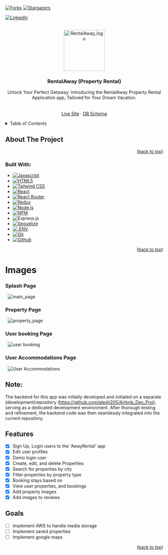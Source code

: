 <!-- Improved compatibility of back to top link: See: https://github.com/othneildrew/Best-README-Template/pull/73 -->

<a name="readme-top"></a>

<!-- PROJECT SHIELDS -->
<!--
*** I'm using markdown "reference style" links for readability.
*** Reference links are enclosed in brackets [ ] instead of parentheses ( ).
*** See the bottom of this document for the declaration of the reference variables
*** for contributors-url, forks-url, etc. This is an optional, concise syntax you may use.
*** https://www.markdownguide.org/basic-syntax/#reference-style-links
-->
<!-- [![Contributors][contributors-shield]][contributors-url] -->

[![Forks][forks-shield]][forks-url]
[![Stargazers][stars-shield]][stars-url]

[![LinkedIn][linkedin-shield]][linkedin-url]

<!-- PROJECT LOGO -->
<br />
<div align="center">
  <a href="https://github.com/alexh205/AwayRental">
    <img width="130" alt="RentalAway_logo" src="https://user-images.githubusercontent.com/95322089/231339087-6469fd37-b7aa-45a6-8148-cdcdcc1edbfe.png">
  </a>

  <h3 align="center">RentalAway (Property Rental)</h3>

  <p align="center">
    Unlock Your Perfect Getaway: Introducing the RentalAway Property Rental Application app, Tailored for Your Dream Vacation.
    <br />
    <br />
    <br />
    <a href="https://awayrental.onrender.com/">Live Site</a>
    ·
    <a href="https://dbdiagram.io/d/630fe8120911f91ba50cd6c8">DB Schema</a>

  </p>
</div>

<!-- TABLE OF CONTENTS -->
<details>
  <summary>Table of Contents</summary>
  <ol>
    <li>
      <a href="#about-the-project">About The Project</a>
      <ul>
        <li><a href="#built-with">Built With</a></li>
      </ul>
    </li>
    <!-- <li>
      <a href="#getting-started">Getting Started</a>
      <ul> -->
        <!-- <li><a href="#prerequisites">Prerequisites</a></li> -->
        <!-- <li><a href="#installation">Installation</a></li> -->
      </ul>
    </li>
    <!-- <li><a href="#usage">Usage</a></li> -->
    <!-- <li><a href="#roadmap">Roadmap</a></li> -->
    <!-- <li><a href="#contributing">Contributing</a></li> -->
    <!-- <li><a href="#license">License</a></li> -->
    <!-- <li><a href="#contact">Contact</a></li> -->
    <!-- <li><a href="#acknowledgments">Acknowledgments</a></li> -->
  </ol>
</details>

<!-- ABOUT THE PROJECT -->

## About The Project

<p align="right">(<a href="#readme-top">back to top</a>)</p>

### Built With:

- [![Javascript][javascript]][javascript-url]
- [![HTML5][html5]][html-url]
- [![Tailwind CSS][tailwind css]][tailwind css-url]
- [![React][react.js]][react-url]
- [![React Router][react router]][react router-url]
- [![Redux][redux]][redux-url]
- [![Node.js][node.js]][node-url]
- [![NPM][npm]][npm-url]
- ![Express.js](https://img.shields.io/badge/-Express.JS-000000?logo=express&logoColor=white&style=for-the-badge&logoWidth=30)
- [![Sequelize][sequelize]][sequelize-url]
- [![.ENV][.env]][.env-url]
- [![Git][git]][git-url]
- [![Github][github]][github-url]
  <!-- * [![Amazon AWS][Amazon AWS]][Amazon AWS-url] -->
  <!-- * [![Render][Render]][Render-url] -->

<p align="right">(<a href="#readme-top">back to top</a>)</p>

# Images

### Splash Page
&nbsp;
![main_page](https://user-images.githubusercontent.com/95322089/231342523-7ce70ab6-07ed-405e-a460-00841d615a32.png)

### Property Page
&nbsp;
![property_page](https://user-images.githubusercontent.com/95322089/231342704-f14f9005-9fe3-4889-9b1a-a2e62908e102.png)

### User booking Page
&nbsp;
![user booking](https://user-images.githubusercontent.com/95322089/231342935-b26f75e9-11ed-43f1-8da9-75b7982f9a1e.png)

### User Accommodations Page
&nbsp;
![User Accommodations](https://user-images.githubusercontent.com/95322089/231343220-3450c52d-c0cf-4c8e-9ee9-3482c93321ed.jpg)


<!-- ### Prerequisites

This is an example of how to list things you need to use the software and how to install them.
* npm
  ```sh
  npm install npm@latest -g
  ``` -->

<!-- ### Installation

_Below is an example of how you can instruct your audience on installing and setting up your app. This template doesn't rely on any external dependencies or services._

1. Get a free API Key at [https://example.com](https://example.com)
2. Clone the repo
   ```sh
   git clone https://github.com/your_username_/Project-Name.git
   ```
3. Install NPM packages
   ```sh
   npm install
   ```
4. Enter your API in `config.js`
   ```js
   const API_KEY = 'ENTER YOUR API';
   ```

<p align="right">(<a href="#readme-top">back to top</a>)</p> -->

<!-- USAGE EXAMPLES -->
<!-- ## Usage

Use this space to show useful examples of how a project can be used. Additional screenshots, code examples and demos work well in this space. You may also link to more resources.

_For more examples, please refer to the [Documentation](https://example.com)_

<p align="right">(<a href="#readme-top">back to top</a>)</p> -->

<!-- ROADMAP -->
## Note:
The backend for this app was initially developed and initiated on a separate (development)repository (https://github.com/alexh205/Airbnb_Dev_Proj), serving as a dedicated development environment. After thorough testing and refinement, the backend code was then seamlessly integrated into the current repository.

## Features

- [x] Sign Up, Login users to the 'AwayRental' app
- [x] Edit user profiles
- [x] Demo login user
- [x] Create, edit, and delete Properties
- [x] Search for properties by city
- [x] Filter properties by property type
- [x] Booking stays based on
- [x] View user properties, and bookings
- [x] Add property images
- [x] Add images to reviews

## Goals

- [ ] Implement AWS to handle media storage
- [ ] Implement saved properties
- [ ] Implement google maps

<p align="right">(<a href="#readme-top">back to top</a>)</p>

<!-- CONTRIBUTING -->
<!-- ## Contributing

Contributions are what make the open source community such an amazing place to learn, inspire, and create. Any contributions you make are **greatly appreciated**.

If you have a suggestion that would make this better, please fork the repo and create a pull request. You can also simply open an issue with the tag "enhancement".
Don't forget to give the project a star! Thanks again!

1. Fork the Project
2. Create your Feature Branch (`git checkout -b feature/AmazingFeature`)
3. Commit your Changes (`git commit -m 'Add some AmazingFeature'`)
4. Push to the Branch (`git push origin feature/AmazingFeature`)
5. Open a Pull Request

<p align="right">(<a href="#readme-top">back to top</a>)</p> -->

<!-- LICENSE -->
<!-- ## License

Distributed under the MIT License. See `LICENSE.txt` for more information.

<p align="right">(<a href="#readme-top">back to top</a>)</p>



<!-- CONTACT -->
<!-- ## Contact

Your Name - [@your_twitter](https://twitter.com/your_username) - email@example.com

Project Link: [https://github.com/your_username/repo_name](https://github.com/your_username/repo_name)

<p align="right">(<a href="#readme-top">back to top</a>)</p>
 -->

<!-- ACKNOWLEDGMENTS -->
<!-- ## Acknowledgments

Use this space to list resources you find helpful and would like to give credit to. I've included a few of my favorites to kick things off!

<!-- * [Choose an Open Source License](https://choosealicense.com)
* [GitHub Emoji Cheat Sheet](https://www.webpagefx.com/tools/emoji-cheat-sheet)
* [Malven's Flexbox Cheatsheet](https://flexbox.malven.co/)
* [Malven's Grid Cheatsheet](https://grid.malven.co/)
* [Img Shields](https://shields.io)
* [GitHub Pages](https://pages.github.com)
* [Font Awesome](https://fontawesome.com)
* [React Icons](https://react-icons.github.io/react-icons/search) -->

<!-- <p align="right">(<a href="#readme-top">back to top</a>)</p> -->

<!-- MARKDOWN LINKS & IMAGES -->
<!-- https://www.markdownguide.org/basic-syntax/#reference-style-links -->

[forks-shield]: https://img.shields.io/github/forks/othneildrew/Best-README-Template.svg?style=for-the-badge
[forks-url]: https://github.com/alexh205/Ninja_e-commerce/network/members
[stars-shield]: https://img.shields.io/github/stars/othneildrew/Best-README-Template.svg?style=for-the-badge
[stars-url]: https://github.com/alexh205/Ninja_e-commerce/stargazers
[issues-shield]: https://img.shields.io/github/issues/othneildrew/Best-README-Template.svg?style=for-the-badge
[issues-url]: https://github.com/othneildrew/Best-README-Template/issues
[license-shield]: https://img.shields.io/github/license/othneildrew/Best-README-Template.svg?style=for-the-badge
[license-url]: https://github.com/othneildrew/Best-README-Template/blob/master/LICENSE.txt
[linkedin-shield]: https://img.shields.io/badge/-LinkedIn-black.svg?style=for-the-badge&logo=linkedin&colorB=555
[linkedin-url]: https://www.linkedin.com/in/alexander-hunt-3b1b1710a/
[git]: https://img.shields.io/badge/git-%23F05033.svg?style=for-the-badge&logo=git&logoColor=white
[git-url]: https://git-scm.com/
[github]: https://img.shields.io/badge/github-%23121011.svg?style=for-the-badge&logo=github&logoColor=white
[github-url]: https://github.com/
[javascript]: https://img.shields.io/badge/javascript-%23323330.svg?style=for-the-badge&logo=javascript&logoColor=%23F7DF1E
[javascript-url]: https://www.javascript.com/
[html5]: https://img.shields.io/badge/html5-%23E34F26.svg?style=for-the-badge&logo=html5&logoColor=white
[html-url]: https://html.com/
[css]: https://img.shields.io/badge/css3-%231572B6.svg?style=for-the-badge&logo=css3&logoColor=white
[css-url]: https://developer.mozilla.org/en-US/docs/Web/CSS
[node.js]: https://img.shields.io/badge/node.js-6DA55F?style=for-the-badge&logo=node.js&logoColor=white
[node-url]: https://nodejs.org/en/
[npm]: https://img.shields.io/badge/NPM-%23000000.svg?style=for-the-badge&logo=npm&logoColor=white
[npm-url]: https://www.npmjs.com/
[sqlite]: https://img.shields.io/badge/sqlite-%2307405e.svg?style=for-the-badge&logo=sqlite&logoColor=white
[sqlite-url]: https://www.sqlite.org/index.html
[flask]: https://img.shields.io/badge/Flask-000000?style=for-the-badge&logo=flask&logoColor=white
[flask-url]: https://flask.palletsprojects.com/en/2.2.x/
[python]: https://img.shields.io/badge/Python-3776AB?style=for-the-badge&logo=python&logoColor=white
[python-url]: https://docs.python.org/3/
[react.js]: https://img.shields.io/badge/React-20232A?style=for-the-badge&logo=react&logoColor=61DAFB
[react-url]: https://reactjs.org/
[yarn]: https://img.shields.io/badge/Yarn-2C8EBB?logo=yarn&logoColor=fff&style=for-the-badge
[yarn-url]: https://yarnpkg.com/
[react router]: https://img.shields.io/badge/React%20Router-CA4245?logo=reactrouter&logoColor=fff&style=for-the-badge
[react router-url]: https://reactrouter.com/en/main
[sequelize]: https://img.shields.io/badge/Sequelize-52B0E7?logo=sequelize&logoColor=fff&style=for-the-badge
[sequelize-url]: https://sequelize.org/
[.env]: https://img.shields.io/badge/.ENV-ECD53F?logo=dotenv&logoColor=000&style=for-the-badge
[.env-url]: https://github.com/motdotla/dotenv
[render]: https://img.shields.io/badge/Render-46E3B7?logo=render&logoColor=000&style=for-the-badge
[render-url]: https://render.com/
[redux]: https://img.shields.io/badge/Redux-764ABC?logo=redux&logoColor=fff&style=for-the-badge
[redux-url]: https://redux.js.org/
[tailwind css]: https://img.shields.io/badge/Tailwind%20CSS-06B6D4?logo=tailwindcss&logoColor=fff&style=for-the-badge
[tailwind css-url]: https://tailwindcss.com/
[amazon aws]: https://img.shields.io/badge/Amazon%20AWS-232F3E?logo=amazonaws&logoColor=fff&style=for-the-badge
[amazon aws-url]: https://aws.amazon.com/
